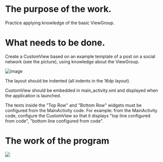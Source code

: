# The purpose of the work.
Practice applying knowledge of the basic ViewGroup.

# What needs to be done.
Create a CustomView based on an example template of a post on a social network (see the picture), using knowledge about the ViewGroup.

![image](https://github.com/user-attachments/assets/04df73f5-9d8d-429c-8723-e50f51082b56)

The layout should be indented (all indents in the 16dp layout).

CustomView should be embedded in main_activity.xml and displayed when the application is launched.

The texts inside the "Top Row" and "Bottom Row" widgets must be configured from the MainActivity code. For example: from the MainActivity code, configure the CustomView so that it displays "top line configured from code", "bottom line configured from code".

# The work of the program

![](https://github.com/user-attachments/assets/4f40e65b-8fef-48f1-8668-d8891f36ef95)

